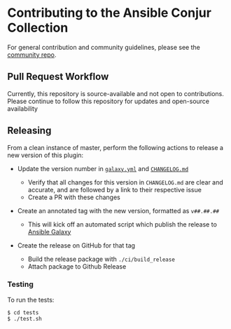 # Contributing to the Ansible Conjur Collection

For general contribution and community guidelines, please see the [community repo](https://github.com/cyberark/community).

## Pull Request Workflow

Currently, this repository is source-available and not open to contributions.  
Please continue to follow this repository for updates and open-source availability

## Releasing

From a clean instance of master, perform the following actions to release a new version 
of this plugin:

- Update the version number in [`galaxy.yml`](galaxy.yml) and [`CHANGELOG.md`](CHANGELOG.md)
    - Verify that all changes for this version in `CHANGELOG.md` are clear and accurate, 
      and are followed by a link to their respective issue
    - Create a PR with these changes

- Create an annotated tag with the new version, formatted as `v##.##.##`
    - This will kick off an automated script which publish the release to 
      [Ansible Galaxy](https://galaxy.ansible.com/cyberark/conjur)
    
- Create the release on GitHub for that tag
    - Build the release package with `./ci/build_release`
    - Attach package to Github Release

### Testing

To run the tests:

```sh-session
$ cd tests
$ ./test.sh
```